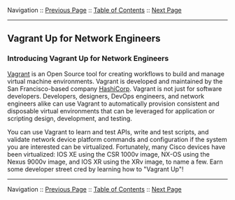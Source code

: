 Navigation :: [Previous Page](LTRDEV-1100-05b2-Postman-Ex1.md) :: [Table of Contents](LTRDEV-1100-00-Intro.md#table-of-contents) :: [Next Page](LTRDEV-1100-05c2-Vagrant-Ex1.md)

---

## Vagrant Up for Network Engineers

### Introducing Vagrant Up for Network Engineers

[Vagrant](https://www.vagrantup.com/) is an Open Source tool for creating workflows to build and manage virtual 
machine environments.  Vagrant is developed and maintained by the San Francisco-based company
[HashiCorp](https://www.hashicorp.com/).  Vagrant is not just for software developers.  Developers, designers, DevOps 
engineers, and network engineers alike can use Vagrant to automatically provision consistent and disposable virtual 
environments that can be leveraged for application or scripting design, development, and testing.

You can use Vagrant to learn and test APIs, write and test scripts, and validate network device platform commands 
and configuration if the system you are interested can be virtualized.  Fortunately, many Cisco devices 
have been virtualized: IOS XE using the CSR 1000v image, NX-OS using the Nexus 9000v image, and IOS XR using the 
XRv image, to name a few.  Earn some developer street cred by learning how to "Vagrant Up"!

---

Navigation :: [Previous Page](LTRDEV-1100-05b2-Postman-Ex1.md) :: [Table of Contents](LTRDEV-1100-00-Intro.md#table-of-contents) :: [Next Page](LTRDEV-1100-05c2-Vagrant-Ex1.md)
